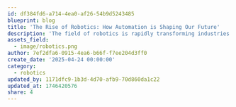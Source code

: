 ```yaml
---
id: df384fd6-a714-4ea0-af26-54b9d5243485
blueprint: blog
title: 'The Rise of Robotics: How Automation is Shaping Our Future'
description: 'The field of robotics is rapidly transforming industries and everyday life, driving innovation in ways that were once considered science fiction. From autonomous vehicles to AI-powered robots in manufacturing, healthcare, and even our homes, robotics is redefining efficiency, productivity, and creativity. This blog dives into the latest advancements in robotics, exploring how these cutting-edge technologies are being integrated into our daily routines, the ethical considerations they bring, and what the future holds as we embrace a world where robots and humans work side by side. Discover how automation is not just a trend, but a fundamental shift that will shape the future of work, society, and human interaction.'
assets_field:
  - image/robotics.png
author: 7ef2dfa6-0915-4ea6-b66f-f7ee204d3ff0
create_date: '2025-04-24 00:00:00'
category:
  - robotics
updated_by: 1171dfc9-1b3d-4d70-afb9-70d860da1c22
updated_at: 1746420576
share: 4
---
```

